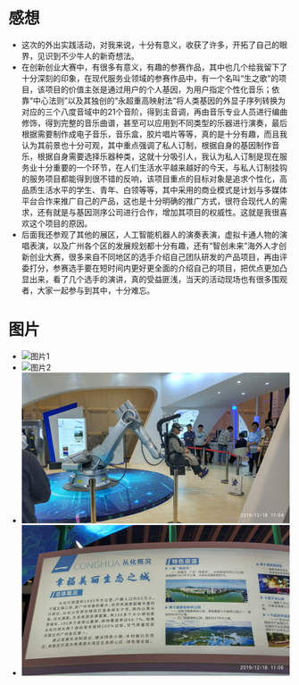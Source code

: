 # 感想
- 这次的外出实践活动，对我来说，十分有意义，收获了许多，开拓了自己的眼界，见识到不少牛人的新奇想法。
- 在创新创业大赛中，有很多有意义，有趣的参赛作品，其中也几个给我留下了十分深刻的印象，在现代服务业领域的参赛作品中，有一个名叫“生之歌”的项目，该项目的价值主张是通过用户的个人基因，为用户指定个性化音乐；依靠“中心法则”以及其独创的“永超重高映射法”将人类基因的外显子序列转换为对应的三个八度音域中的21个音阶，得到主音调，再由音乐专业人员进行编曲修饰，得到完整的音乐曲谱，甚至可以应用到不同类型的乐器进行演奏，最后根据需要制作成电子音乐，音乐盒，胶片唱片等等，真的是十分有趣，而且我认为其前景也十分可观，其中重点强调了私人订制，根据自身的基因制作音乐，根据自身需要选择乐器种类，这就十分吸引人，我认为私人订制是现在服务业十分重要的一个环节，在人们生活水平越来越好的今天，与私人订制挂钩的服务项目都能得到很不错的反响，该项目重点的目标对象是追求个性化，高品质生活水平的学生、青年、白领等等，其中采用的商业模式是计划与多媒体平台合作来推广自己的产品，这也是十分明确的推广方式，很符合现代人的需求，还有就是与基因测序公司进行合作，增加其项目的权威性。这就是我很喜欢这个项目的原因。
- 后面我还参观了其他的展区，人工智能机器人的演奏表演，虚拟卡通人物的演唱表演，以及广州各个区的发展规划都十分有趣，还有“智创未来”海外人才创新创业大赛，很多来自不同地区的选手介绍自己团队研发的产品项目，再由评委打分，参赛选手要在短时间内更好更全面的介绍自己的项目，把优点更加凸显出来，看了几个选手的演讲，真的受益匪浅，当天的活动现场也有很多围观者，大家一起参与到其中，十分难忘。

# 图片
- ![图片1](https://github.com/Hinata013/053api-/blob/master/e.jpg)
- ![图片2](https://github.com/Hinata013/053api-/blob/master/y.jpg)
- ![图片4](https://github.com/Hinata013/053api-/blob/master/w.jpg)
- ![图片5](https://github.com/Hinata013/053api-/blob/master/r.jpg)
